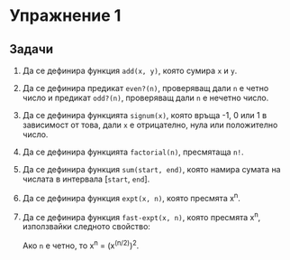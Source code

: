 Упражнение 1
============

Задачи
------

1. Да се дефинира функция `add(x, y)`, която сумира `x` и `y`.

2. Да се дефинира предикат `even?(n)`, проверяващ дали `n` е четно число и
предикат `odd?(n)`, проверяващ дали `n` е нечетно число.

3. Да се дефинира функцията `signum(x)`, която връща -1, 0 или 1 в зависимост
от това, дали `x` е отрицателно, нула или положително число.

4. Да се дефинира функцията `factorial(n)`, пресмятаща `n!`.

5. Да се дефинира функция `sum(start, end)`, която намира сумата на числата в интервала [`start`, `end`].

6. Да се дефинира функция `expt(x, n)`, която пресмята x<sup>n</sup>.

7. Да се дефинира функция `fast-expt(x, n)`, която пресмята x<sup>n</sup>,
използвайки следното свойство:

   Aко `n` е четно, то x<sup>n</sup> = (x<sup>(n/2)</sup>)<sup>2</sup>.

